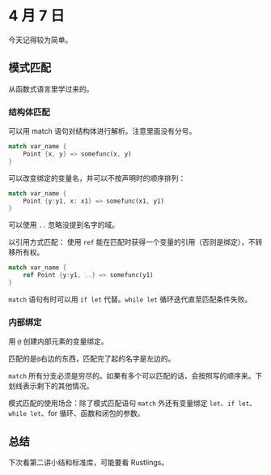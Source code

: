 # 4 月 7 日

今天记得较为简单。

## 模式匹配

从函数式语言里学过来的。

### 结构体匹配

可以用 match 语句对结构体进行解析。注意里面没有分号。
```rust
match var_name {
    Point {x, y} => somefunc(x, y)
}
```
可以改变绑定的变量名，并可以不按声明时的顺序排列：
```rust
match var_name {
    Point {y:y1, x: x1} => somefunc(x1, y1)
}
```
可以使用 ```..``` 忽略没提到名字的域。

以引用方式匹配：
使用 ```ref``` 能在匹配时获得一个变量的引用（否则是绑定），不转移所有权。
```rust
match var_name {
    ref Point {y:y1, ..} => somefunc(y1)
}
```
```match``` 语句有时可以用 ```if let``` 代替。```while let``` 循环迭代直至匹配条件失败。

### 内部绑定

用 ```@``` 创建内部元素的变量绑定。

匹配的是```@```右边的东西，匹配完了起的名字是左边的。

```match``` 所有分支必须是穷尽的。如果有多个可以匹配的话，会按照写的顺序来。下划线表示剩下的其他情况。


模式匹配的使用场合：除了模式匹配语句 ```match``` 外还有变量绑定 ```let```、```if let```、```while let```、for 循环、函数和闭包的参数。

## 总结

下次看第二讲小结和标准库，可能要看 Rustlings。